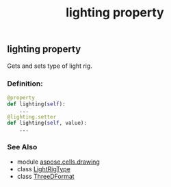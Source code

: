 ﻿---
title: lighting property
second_title: Aspose.Cells for Python via .NET API References
description: 
type: docs
weight: 110
url: /aspose.cells.drawing/threedformat/lighting/
is_root: false
---

## lighting property


Gets and sets type of light rig.
### Definition:
```python
@property
def lighting(self):
    ...
@lighting.setter
def lighting(self, value):
    ...
```

### See Also
* module [aspose.cells.drawing](../../)
* class [LightRigType](/cells/python-net/aspose.cells.drawing/lightrigtype)
* class [ThreeDFormat](/cells/python-net/aspose.cells.drawing/threedformat)
